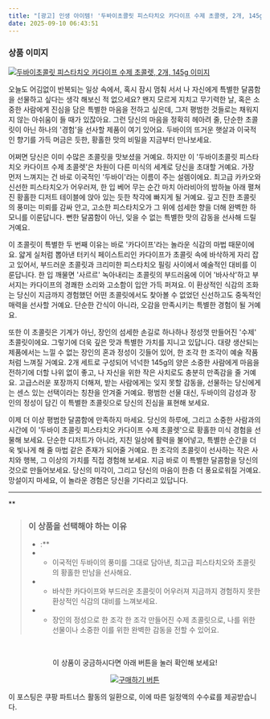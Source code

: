 ```yaml
---
title: "[광고] 인생 아이템! '두바이초콜릿 피스타치오 카다이프 수제 초콜렛, 2개, 145g'을(를) 만나보세요."
date: 2025-09-10 06:43:51
---
```

### 상품 이미지
[![두바이초콜릿 피스타치오 카다이프 수제 초콜렛, 2개, 145g 이미지](https://ads-partners.coupang.com/image1/5Bc-gXkO4hsCfBvy5HnCcSVG9VAGDh67Cw3xUDgg37d6E1c-WcfAjJ3MAv7kz-Qk9klV9pXEczBUb9WbZiA4dNSEt9nsJFp7XpRGPATPkFLiDjTNNfj26CJdHMKI7j0Ua2FEapi9n2Bh_fTysSXw6wusQAawaoK22c5LBm9w7gmMCsGfrlOXPN6LwUrkVszTIXnzmMX6ZT4HPy9qcyGbC0OWPgQSG9SAMBMxj4HrqXi0R9OLFoLFvlAeGv7y7kZI0Ody5Gdh-tT7gtS_Tyx4v8csEzXJ1HFyv4k0phzGFLCCA-2-sW97XQ-C8xOZnTfXO1nm63zcKr1RfJWM0bs1eAhWpW6yvu8OLI-vXA==)](https://link.coupang.com/re/AFFSDP?lptag=AF8916626&pageKey=8357158070&itemId=24148950769&vendorItemId=91167706702&traceid=V0-153-ae76c612a19d143d&clickBeacon=79500180-8e11-11f0-ba72-5f8a9bc369b8%7E3&requestid=20250910154334918307431469&token=31850C%7CMIXED)

오늘도 어김없이 반복되는 일상 속에서, 혹시 잠시 멈춰 서서 나 자신에게 특별한 달콤함을 선물하고 싶다는 생각 해보신 적 없으세요? 왠지 모르게 지치고 무기력한 날, 혹은 소중한 사람에게 진심을 담은 특별한 마음을 전하고 싶은데, 그저 평범한 것들로는 채워지지 않는 아쉬움이 들 때가 있잖아요. 그런 당신의 마음을 정확히 헤아려 줄, 단순한 초콜릿이 아닌 하나의 '경험'을 선사할 제품이 여기 있어요. 두바이의 뜨거운 햇살과 이국적인 향기를 가득 머금은 듯한, 황홀한 맛의 비밀을 지금부터 만나보세요.

어쩌면 당신은 이미 수많은 초콜릿을 맛보셨을 거예요. 하지만 이 '두바이초콜릿 피스타치오 카다이프 수제 초콜렛'은 차원이 다른 미식의 세계로 당신을 초대할 거예요. 가장 먼저 느껴지는 건 바로 이국적인 '두바이'라는 이름이 주는 설렘이에요. 최고급 카카오와 신선한 피스타치오가 어우러져, 한 입 베어 무는 순간 마치 아라비아의 밤하늘 아래 펼쳐진 황홀한 디저트 테이블에 앉아 있는 듯한 착각에 빠지게 될 거예요. 깊고 진한 초콜릿의 풍미는 미뢰를 감싸 안고, 고소한 피스타치오가 그 위에 섬세한 향을 더해 완벽한 하모니를 이룬답니다. 뻔한 달콤함이 아닌, 잊을 수 없는 특별한 맛의 감동을 선사해 드릴 거예요.

이 초콜릿이 특별한 두 번째 이유는 바로 '카다이프'라는 놀라운 식감의 마법 때문이에요. 얇게 실처럼 뽑아낸 터키식 페이스트리인 카다이프가 초콜릿 속에 바삭하게 자리 잡고 있어서, 부드러운 초콜릿과 크리미한 피스타치오 필링 사이에서 예술적인 대비를 이룬답니다. 한 입 깨물면 '사르르' 녹아내리는 초콜릿의 부드러움에 이어 '바사삭'하고 부서지는 카다이프의 경쾌한 소리와 고소함이 입안 가득 퍼져요. 이 환상적인 식감의 조화는 당신이 지금까지 경험했던 어떤 초콜릿에서도 찾아볼 수 없었던 신선하고도 중독적인 매력을 선사할 거예요. 단순한 간식이 아니라, 오감을 만족시키는 특별한 경험이 될 거예요.

또한 이 초콜릿은 기계가 아닌, 장인의 섬세한 손길로 하나하나 정성껏 만들어진 '수제' 초콜릿이에요. 그렇기에 더욱 깊은 맛과 특별한 가치를 지니고 있답니다. 대량 생산되는 제품에서는 느낄 수 없는 장인의 혼과 정성이 깃들어 있어, 한 조각 한 조각이 예술 작품처럼 느껴질 거예요. 2개 세트로 구성되어 넉넉한 145g의 양은 소중한 사람에게 마음을 전하기에 더할 나위 없이 좋고, 나 자신을 위한 작은 사치로도 충분히 만족감을 줄 거예요. 고급스러운 포장까지 더해져, 받는 사람에게는 잊지 못할 감동을, 선물하는 당신에게는 센스 있는 선택이라는 칭찬을 안겨줄 거예요. 평범한 선물 대신, 두바이의 감성과 장인의 정성이 담긴 이 특별한 초콜릿으로 당신의 진심을 표현해 보세요.

이제 더 이상 평범한 달콤함에 만족하지 마세요. 당신의 하루에, 그리고 소중한 사람과의 시간에 이 '두바이 초콜릿 피스타치오 카다이프 수제 초콜렛'으로 황홀한 미식 경험을 선물해 보세요. 단순한 디저트가 아니라, 지친 일상에 활력을 불어넣고, 특별한 순간을 더욱 빛나게 해 줄 마법 같은 존재가 되어줄 거예요. 한 조각의 초콜릿이 선사하는 작은 사치와 행복, 그 이상의 가치를 직접 경험해 보세요. 지금 바로 이 특별한 달콤함을 당신의 것으로 만들어보세요. 당신의 미각이, 그리고 당신의 마음이 한층 더 풍요로워질 거예요. 망설이지 마세요, 이 놀라운 경험은 당신을 기다리고 있답니다.

---

**


> ### 이 상품을 선택해야 하는 이유
> - :**
> - *   이국적인 두바이의 풍미를 그대로 담아낸, 최고급 피스타치오와 초콜릿의 황홀한 만남을 선사해요.
> - *   바삭한 카다이프와 부드러운 초콜릿이 어우러져 지금까지 경험하지 못한 환상적인 식감의 대비를 느껴보세요.
> - *   장인의 정성으로 한 조각 한 조각 만들어진 수제 초콜릿으로, 나를 위한 선물이나 소중한 이를 위한 완벽한 감동을 전할 수 있어요.


<br>

<div align="center">
  <p>이 상품이 궁금하시다면 아래 버튼을 눌러 확인해 보세요!</p>
  <a href="https://link.coupang.com/re/AFFSDP?lptag=AF8916626&pageKey=8357158070&itemId=24148950769&vendorItemId=91167706702&traceid=V0-153-ae76c612a19d143d&clickBeacon=79500180-8e11-11f0-ba72-5f8a9bc369b8%7E3&requestid=20250910154334918307431469&token=31850C%7CMIXED" target="_blank">
    <img src="https://img.shields.io/badge/지금 바로 구매하기-FF5722?style=for-the-badge&logo=coupa&logoColor=white" alt="구매하기 버튼">
  </a>
</div>

이 포스팅은 쿠팡 파트너스 활동의 일환으로, 이에 따른 일정액의 수수료를 제공받습니다.
